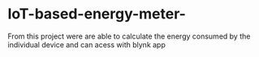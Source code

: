 # IoT-based-energy-meter-
From this project were are able to calculate the energy consumed by the individual device and can acess with blynk app
